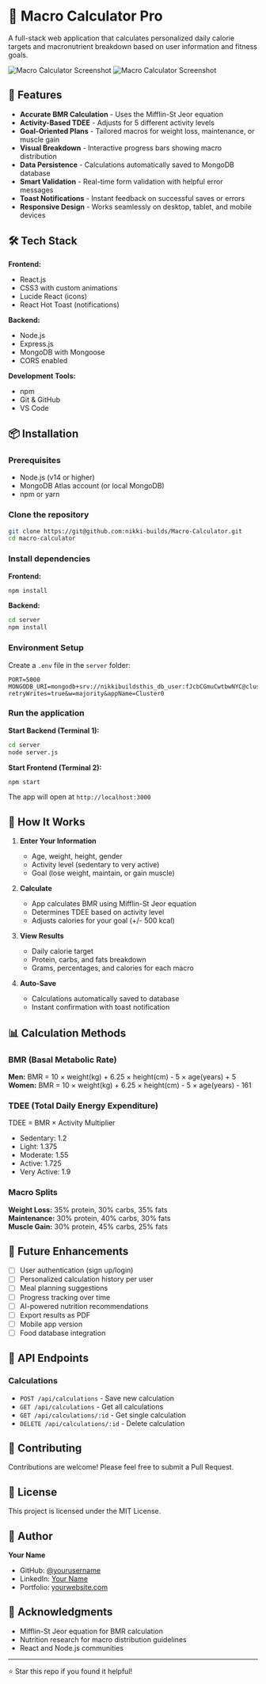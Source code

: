 # 💪 Macro Calculator Pro

A full-stack web application that calculates personalized daily calorie targets and macronutrient breakdown based on user information and fitness goals.

![Macro Calculator Screenshot](./assets/screenshot-mc-before.png)
![Macro Calculator Screenshot](./assets/screenshot-mc-after.png)

## 🌟 Features

- **Accurate BMR Calculation** - Uses the Mifflin-St Jeor equation
- **Activity-Based TDEE** - Adjusts for 5 different activity levels
- **Goal-Oriented Plans** - Tailored macros for weight loss, maintenance, or muscle gain
- **Visual Breakdown** - Interactive progress bars showing macro distribution
- **Data Persistence** - Calculations automatically saved to MongoDB database
- **Smart Validation** - Real-time form validation with helpful error messages
- **Toast Notifications** - Instant feedback on successful saves or errors
- **Responsive Design** - Works seamlessly on desktop, tablet, and mobile devices

## 🛠️ Tech Stack

**Frontend:**
- React.js
- CSS3 with custom animations
- Lucide React (icons)
- React Hot Toast (notifications)

**Backend:**
- Node.js
- Express.js
- MongoDB with Mongoose
- CORS enabled

**Development Tools:**
- npm
- Git & GitHub
- VS Code

## 📦 Installation

### Prerequisites
- Node.js (v14 or higher)
- MongoDB Atlas account (or local MongoDB)
- npm or yarn

### Clone the repository
```bash
git clone https://git@github.com:nikki-builds/Macro-Calculator.git
cd macro-calculator
```

### Install dependencies

**Frontend:**
```bash
npm install
```

**Backend:**
```bash
cd server
npm install
```

### Environment Setup

Create a `.env` file in the `server` folder:
```
PORT=5000
MONGODB_URI=mongodb+srv://nikkibuildsthis_db_user:fJcbCGmuCwtbwNYC@cluster0.gdwtrwh.mongodb.net/?retryWrites=true&w=majority&appName=Cluster0
```

### Run the application

**Start Backend (Terminal 1):**
```bash
cd server
node server.js
```

**Start Frontend (Terminal 2):**
```bash
npm start
```

The app will open at `http://localhost:3000`

## 🎯 How It Works

1. **Enter Your Information**
   - Age, weight, height, gender
   - Activity level (sedentary to very active)
   - Goal (lose weight, maintain, or gain muscle)

2. **Calculate**
   - App calculates BMR using Mifflin-St Jeor equation
   - Determines TDEE based on activity level
   - Adjusts calories for your goal (+/- 500 kcal)

3. **View Results**
   - Daily calorie target
   - Protein, carbs, and fats breakdown
   - Grams, percentages, and calories for each macro

4. **Auto-Save**
   - Calculations automatically saved to database
   - Instant confirmation with toast notification

## 📊 Calculation Methods

### BMR (Basal Metabolic Rate)
**Men:** BMR = 10 × weight(kg) + 6.25 × height(cm) - 5 × age(years) + 5  
**Women:** BMR = 10 × weight(kg) + 6.25 × height(cm) - 5 × age(years) - 161

### TDEE (Total Daily Energy Expenditure)
TDEE = BMR × Activity Multiplier
- Sedentary: 1.2
- Light: 1.375
- Moderate: 1.55
- Active: 1.725
- Very Active: 1.9

### Macro Splits
**Weight Loss:** 35% protein, 30% carbs, 35% fats  
**Maintenance:** 30% protein, 40% carbs, 30% fats  
**Muscle Gain:** 30% protein, 45% carbs, 25% fats

## 🚀 Future Enhancements

- [ ] User authentication (sign up/login)
- [ ] Personalized calculation history per user
- [ ] Meal planning suggestions
- [ ] Progress tracking over time
- [ ] AI-powered nutrition recommendations
- [ ] Export results as PDF
- [ ] Mobile app version
- [ ] Food database integration

## 📝 API Endpoints

### Calculations
- `POST /api/calculations` - Save new calculation
- `GET /api/calculations` - Get all calculations
- `GET /api/calculations/:id` - Get single calculation
- `DELETE /api/calculations/:id` - Delete calculation

## 🤝 Contributing

Contributions are welcome! Please feel free to submit a Pull Request.

## 📄 License

This project is licensed under the MIT License.

## 👤 Author

**Your Name**
- GitHub: [@yourusername](https://github.com/nikki-builds)
- LinkedIn: [Your Name](https://linkedin.com/in/yourprofile)
- Portfolio: [yourwebsite.com](https://yourwebsite.com)

## 🙏 Acknowledgments

- Mifflin-St Jeor equation for BMR calculation
- Nutrition research for macro distribution guidelines
- React and Node.js communities

---

⭐ Star this repo if you found it helpful!